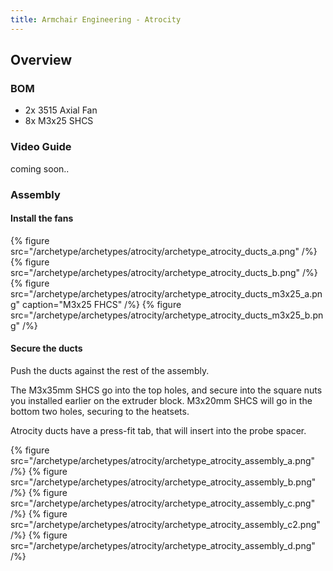 ```yaml
---
title: Armchair Engineering - Atrocity
---
```


## Overview


### BOM
- 2x 3515 Axial Fan
- 8x M3x25 SHCS

### Video Guide

coming soon..

### Assembly

#### Install the fans
{% figure src="/archetype/archetypes/atrocity/archetype_atrocity_ducts_a.png" /%}
{% figure src="/archetype/archetypes/atrocity/archetype_atrocity_ducts_b.png" /%}
{% figure src="/archetype/archetypes/atrocity/archetype_atrocity_ducts_m3x25_a.png" caption="M3x25 FHCS" /%}
{% figure src="/archetype/archetypes/atrocity/archetype_atrocity_ducts_m3x25_b.png" /%}

#### Secure the ducts
Push the ducts against the rest of the assembly.

The M3x35mm SHCS go into the top holes, and secure into the square nuts you installed earlier on the extruder block.
M3x20mm SHCS will go in the bottom two holes, securing to the heatsets.

Atrocity ducts have a press-fit tab, that will insert into the probe spacer.

{% figure src="/archetype/archetypes/atrocity/archetype_atrocity_assembly_a.png" /%}
{% figure src="/archetype/archetypes/atrocity/archetype_atrocity_assembly_b.png" /%}
{% figure src="/archetype/archetypes/atrocity/archetype_atrocity_assembly_c.png" /%}
{% figure src="/archetype/archetypes/atrocity/archetype_atrocity_assembly_c2.png" /%}
{% figure src="/archetype/archetypes/atrocity/archetype_atrocity_assembly_d.png" /%}
